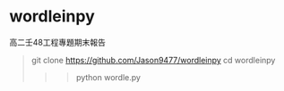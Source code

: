 # wordleinpy
高二壬48工程專題期末報告

>git clone https://github.com/Jason9477/wordleinpy
>cd wordleinpy
>>>python wordle.py
